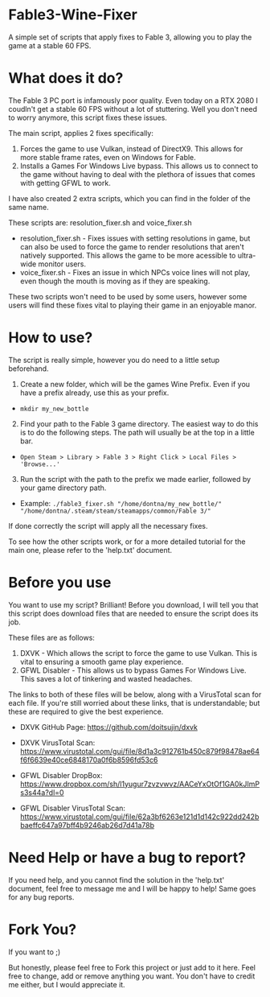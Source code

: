 # Fable3-Wine-Fixer
A simple set of scripts that apply fixes to Fable 3, allowing you to play the game at a stable 60 FPS. 

# What does it do?
The Fable 3 PC port is infamously poor quality. Even today on a RTX 2080 I coudln't get a stable 60 FPS without a lot of stuttering. Well you don't need to worry anymore, this script fixes these issues.

The main script, applies 2 fixes specifically:
1. Forces the game to use Vulkan, instead of DirectX9. This allows for more stable frame rates, even on Windows for Fable.
2. Installs a Games For Windows Live bypass. This allows us to connect to the game without having to deal with the plethora of issues that comes with getting GFWL to work.

I have also created 2 extra scripts, which you can find in the folder of the same name. 

These scripts are: resolution_fixer.sh and voice_fixer.sh

* resolution_fixer.sh - Fixes issues with setting resolutions in game, but can also be used to force the game to render resolutions that aren't natively supported. This allows the game to be more acessible to ultra-wide monitor users.
* voice_fixer.sh - Fixes an issue in which NPCs voice lines will not play, even though the mouth is moving as if they are speaking.

These two scripts won't need to be used by some users, however some users will find these fixes vital to playing their game in an enjoyable manor.

# How to use?
The script is really simple, however you do need to a little setup beforehand.

1. Create a new folder, which will be the games Wine Prefix. Even if you have a prefix already, use this as your prefix.
* `mkdir my_new_bottle`
2. Find your path to the Fable 3 game directory. The easiest way to do this is to do the following steps. The path will usually be at the top in a little bar.
* `Open Steam > Library > Fable 3 > Right Click > Local Files > 'Browse...' `
3. Run the script with the path to the prefix we made earlier, followed by your game directory path.
* Example: `./fable3_fixer.sh "/home/dontna/my_new_bottle/" "/home/dontna/.steam/steam/steamapps/common/Fable 3/"`

If done correctly the script will apply all the necessary fixes.

To see how the other scripts work, or for a more detailed tutorial for the main one, please refer to the 'help.txt' document.

# Before you use
You want to use my script? Brilliant! Before you download, I will tell you that this script does download files that are needed to ensure the script does its job. 

These files are as follows:
1. DXVK - Which allows the script to force the game to use Vulkan. This is vital to ensuring a smooth game play experience.
2. GFWL Disabler - This allows us to bypass Games For Windows Live. This saves a lot of tinkering and wasted headaches.

The links to both of these files will be below, along with a VirusTotal scan for each file. If you're still worried about these links, that is understandable; but these are required to give the best experience.

* DXVK GitHub Page: https://github.com/doitsujin/dxvk
* DXVK VirusTotal Scan: https://www.virustotal.com/gui/file/8d1a3c912761b450c879f98478ae64f6f6639e40ce6848170a0f6b8596fd53c6

* GFWL Disabler DropBox: https://www.dropbox.com/sh/l1yugur7zvzvwvz/AACeYxOtOf1GA0kJImPs3s44a?dl=0
* GFWL Disabler VirusTotal Scan: https://www.virustotal.com/gui/file/62a3bf6263e121d1d142c922dd242bbaeffc647a97bff4b9246ab26d7d41a78b

# Need Help or have a bug to report?
If you need help, and you cannot find the solution in the 'help.txt' document, feel free to message me and I will be happy to help! Same goes for any bug reports.

# Fork You?
If you want to ;)

But honestly, please feel free to Fork this project or just add to it here. Feel free to change, add or remove anything you want. You don't have to credit me either, but I would appreciate it.
